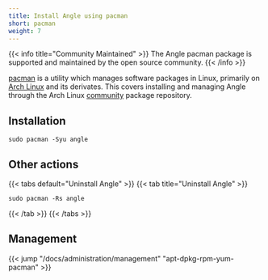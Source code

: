 ```yaml
---
title: Install Angle using pacman
short: pacman
weight: 7
---
```


{{< info title="Community Maintained" >}}
The Angle pacman package is supported and maintained by the open source community.
{{< /info >}}

[pacman] is a utility which manages software packages in Linux, primarily on [Arch Linux] and its derivates. This covers installing and managing Angle through the Arch Linux [community] package repository.

## Installation

```shell
sudo pacman -Syu angle
```

## Other actions

{{< tabs default="Uninstall Angle" >}}
{{< tab title="Uninstall Angle" >}}

```shell
sudo pacman -Rs angle
```

{{< /tab >}}
{{< /tabs >}}

## Management

{{< jump "/docs/administration/management" "apt-dpkg-rpm-yum-pacman" >}}

[pacman]: https://archlinux.org/pacman/
[Arch Linux]: https://archlinux.org/
[community]: https://archlinux.org/packages/community/x86_64/angle/

